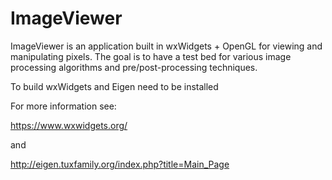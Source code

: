# ImageViewer

ImageViewer is an application built in wxWidgets + OpenGL for viewing and manipulating pixels. The goal is to have a test bed for various image processing algorithms and pre/post-processing techniques.

To build wxWidgets and Eigen need to be installed

For more information see:

https://www.wxwidgets.org/

and

http://eigen.tuxfamily.org/index.php?title=Main_Page
